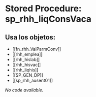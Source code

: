 # Stored Procedure: sp_rhh_liqConsVaca

## Usa los objetos:
- [[fn_rhh_ValParmConv]]
- [[rhh_emplea]]
- [[rhh_hislab]]
- [[rhh_hisvac]]
- [[rhh_liqhis]]
- [[SP_GEN_DP]]
- [[sp_rhh_ausent01]]

*No code available.*
